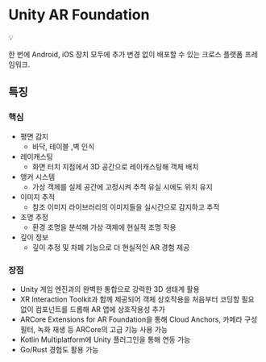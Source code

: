 # Unity AR Foundation

<aside>
💡

한 번에 Android, iOS 장치 모두에 추가 변경 없이 배포할 수 있는 크로스 플랫폼 프레임워크.

</aside>

## 특징

### 핵심

- 평면 감지
    - 바닥, 테이블 ,벽 인식
- 레이캐스팅
    - 화면 터치 지점에서 3D 공간으로 레이캐스팅해 객체 배치
- 앵커 시스템
    - 가상 객체를 실제 공간에 고정시켜 추적 유실 시에도 위치 유지
- 이미지 추적
    - 참조 이미지 라이브러리의 이미지들을 실시간으로 감지하고 추적
- 조명 추정
    - 환경 조명을 분석해 가상 객체에 현실적 조명 작용
- 깊이 정보
    - 깊이 추정 및 차폐 기능으로 더 현실적인 AR 경험 제공

### 장점

- Unity 게임 엔진과의 완벽한 통합으로 강력한 3D 생태계 활용
- XR Interaction Toolkit과 함께 제공되어 객체 상호작용을 처음부터 코딩할 필요 없이 컴포넌트를 드롭해 AR 앱에 상호작용성 추가
- ARCore Extensions for AR Foundation을 통해 Cloud Anchors, 카메라 구성 필터, 녹화 재생 등 ARCore의 고급 기능 사용 가능
- Kotlin Multiplatform에 Unity 플러그인을 통해 연동 가능
- Go/Rust 경험도 활용 가능